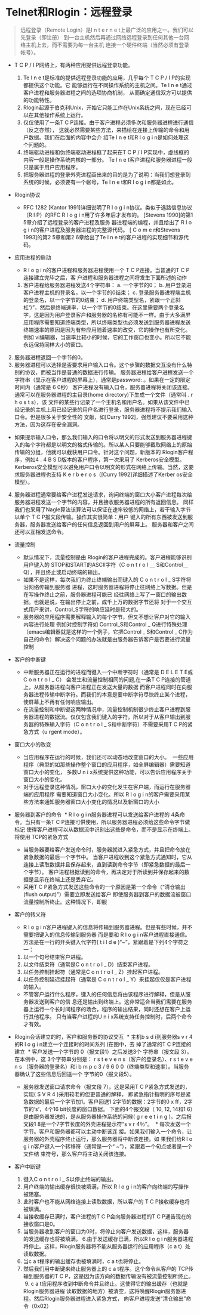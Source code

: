 # Telnet和Rlogin：远程登录
 > 远程登录（Remote Login）是I n t e r n e t上最广泛的应用之一。我们可以先登录（即注册）
到一台主机然后再通过网络远程登录到任何其他一台网络主机上去，而不需要为每一台主机
连接一个硬件终端（当然必须有登录帐号）。

* T C P / I P网络上，有两种应用提供远程登录功能。
  1. Te l n e t是标准的提供远程登录功能的应用，几乎每个 T C P / I P的实现都提供这个功能。它
能够运行在不同操作系统的主机之间。Te l n e t通过客户进程和服务器进程之间的选项协商机制，
从而确定通信双方可以提供的功能特性。
  2. Rlogin起源于伯克利Unix，开始它只能工作在Unix系统之间，现在已经可以在其他操作系统上运行。
  3. 仅仅使用了一条T C P连接。由于客户进程必须多次和服务器进程进行通信（反之亦然），
这就必然需要某些方法，来描绘在连接上传输的命令和用户数据。我们在后面的内容中会介
绍Te l n e t和R l o g i n是如何处理这个问题的。
  4. 终端驱动进程和伪终端驱动进程框了起来在T C P / I P实现中，虚线框的内容一般是操作系统内核的一部分。
Te l n e t客户进程和服务器进程一般只是属于用户应用程序。
  5. 把服务器进程的登录外壳进程画出来的目的是为了说明：当我们想登录到系统的时候，必须要有一个帐号，Te l n e t和R l o g i n都是如此。

* Rlogin协议
  * RFC 1282 [Kantor 1991]详细说明了R l o g i n协议。类似于选路信息协议（R I P）的RFC
 R l o g i n用了许多年后才发布的。 [Stevens 1990]的第1 5章介绍了远程登录的客户进程及服务
器进程端的编程，并且给出了 R l o g i n的客户进程及服务器进程的完整源代码。
[ C o m e r和Stevens 1993]的第2 5章和第2 6章给出了Te l n e t的客户进程的实现细节和源代码。

* 应用进程的启动
  * R l o g i n的客户进程和服务器进程使用一个 T C P连接。当普通的T C P连接建立完毕之后，客
户进程和服务器进程之间将发生下面所述的动作
  1. 客户进程给服务器进程发送4个字符串：
  a. 一个字节的0；
  b. 用户登录进客户进程主机的登录名，以一个字节的0结束；
  c. 登录服务器进程端主机的登录名，以一个字节的0结束；
  d. 用户终端类型名，紧跟一个正斜杠“/”，然后是终端速率，以一个字节的0结束。在这里需要两个登录名字，这是因为用户登录客户和服务器的名称有可能不一样。由于大多满屏应用程序需要知道终端类型，所以终端类型也必须发送到服务器进程发送终端速率的原因是因为有些应用随着速率的改变，它的操作也有所变化。例如 vi编辑器，当速率比较小的时候，它的工作窗口也变小。所以它不能永远保持同样大小的窗口。
 2. 服务器进程返回一个字节的0。
 3. 服务器进程可以选择是否要求用户输入口令。这个步骤的数据交互没有什么特别的协议，而被当作是普通的数据进行传输。
  服务器进程给客户进程发送一个字符串（显示在客户进程的屏幕上），通常是password: 。如果在一定的限定时间内（通常是 6 0秒）
客户进程没有输入口令，服务器进程将关闭该连接。通常可以在服务器进程的主目录(home directory)下生成一个文件（通常叫 . r h o s t s），该
文件的某些行记录了一个主机名和用户名。如果从该文件中已经记录的主机上用已经记录的用户名进行登录，服务器进程将不提示我们输入口令。但是很多关于安全性的
文献，如[Curry 1992]，强烈建议不要采用这种方法，因为这存在安全漏洞。
  * 如果提示输入口令，那么我们输入的口令将以明文的形式发送到服务器进程键入的每个字符都是以明文的格式传输的。所以某人只要能够截取网络上的原始传输的分组，他就可以截获用户口令。针对这个问题，新版本的 Rlogin客户程序，例如4 . 4 B S D版本的客户程序，第一次采用了 Kerberos安全模型。Kerberos安全模型可以避免用户口令以明文的形式在网络上传输。当然，这要求服务器进程也支持 K e r b e r o s（[Curry 1992]详细描述了Kerber os安全模型）。
  4. 服务器进程通常要给客户进程发送请求，询问终端的窗口大小客户进程每次给服务器进程发送一个字节的内容，并且接收服务器进程的所有返回信息。
同样我们也采用了Nagle算法该算法可以保证在速率较低的网络上，若干输入字节以单个 T C P报文段传输。操作其实很简单：用户
键入的所有东西被发送到服务器，服务器发送给客户的任何信息返回到用户的屏幕上。
服务器和客户之间还可以互相发送命令。
  
* 流量控制
  * 默认情况下，流量控制是由 Rlogin的客户进程完成的。客户进程能够识别用户键入的
STOP和START的ASCII字符（C o n t r o l ＿ S和Control＿ Q），并且终止或启动终端的输出。
  * 如果不是这样，每次我们为终止终端输出而键入的 C o n t r o l _ S字符将沿网络传输到服务器
进程，这时服务器进程将停止往网络上写数据。但是在写操作终止之前，服务器进程可能已
经往网络上写了一窗口的输出数据。也就是说，在输出停止之前，成千上万的数据字节还将
对于一个交互式用户来讲，Control_S字符的响应延时是较大的。
  * 服务器的应用程序需要解释输入的每个字节，但又不想让客户对它的输入内容进行处理
  例如对控制字符如 Control_S和Control _ Q进行特殊处理（emacs编辑器就是这样的一个例子，它把Control _ S和Control _ C作为自己的命令）解决这个问题的办法就是由服务器告诉客户是否要进行流量控制


* 客户的中断键
  * 中断服务器正在运行的进程而键入一个中断字符时（通常是 D E L E T E或C o n t r o l _ C）
  会发生和流量控制相同的问题,在一条T C P连接的管道上，从服务器进程向客户进程正在发送大量的数据
  而客户进程同时在向服务器进程传输中断字符。而我们的本意是要中断字符尽快终止某个进程，使屏幕上不再有任何响应输出。
  * 在流量控制和中断键这两种情况中，流量控制机制很少终止客户进程到服务器进程的数据流。仅仅包含我们键入的字符。所以对于从客户输出到服务器的特殊输入字符（C o n t r o l _ S和中断字符）不需要采用T C P的紧急方式（u rgent mode）。


* 窗口大小的改变
  * 当应用程序在运行的时候，我们还可以动态地改变窗口的大小。
  一些应用程序（典型的如那些操作整个窗口的应用程序，如全屏编辑器）需要知道窗口大小的变化，
  多数U n i x系统提供这种功能，可以告诉应用程序关于窗口大小的变化。
  * 对于远程登录这种情况，窗口大小的变化发生在客户端，而运行在服务器端的应用程序
  需要知道窗口大小变化。所以 R l o g i n的客户需要采用某些方法来通知服务器窗口大小变化的情况以及新窗口的大小

* 服务器到客户的命令
  * R l o g i n服务器进程可以发送给客户进程的 4条命令。当只有一条T C P连接可供使用，所以服务器进程必须给这些命令字节做标记
  使得客户进程可以从数据流中识别出这些是命令，而不是显示在终端上。将使用 TCP的紧急方式
  * 当服务器要给客户发送命令时，服务器就进入紧急方式，并且把命令放在紧急数据的最后一个字节中。
  当客户进程收到这个紧急方式通知时，它从连接上读取数据并且保存起来，直到读到命令字节（即紧急数据的最后一个字节）。
  客户进程根据读到的命令，再决定对于所读到并保存起来的数据是显示在终端上还是丢弃它。
  * 采用T C P紧急方式发送这些命令的一个原因是第一个命令（“清仓输出(flush output)”）需要立即发送给客户
  即使服务器到客户的数据流被窗口流量控制所终止。这种情况下，即服


* 客户的转义符
  * R l o g i n客户进程键入的信息将传输到服务器进程。但是有些时候，并不需要把键入的信息传输到服务器
  而是要和 R l o g i n客户进程直接通信。方法是在一行的开头键入代字符( t i l d e )“~”，紧跟着是下列4个字符之一：
  1. 以一个句号结束客户进程。
  2. 以文件结束符（通常是C o n t r o l _ D）结束客户进程。
  3. 以任务控制挂起符（通常是C o n t r o l _ Z）挂起客户进程。
  4. 以任务控制延迟挂起符（通常是 C o n t r o l _ Y）来挂起仅仅是客户进程的输入。
  * 不管客户运行什么程序，键入的任何信息将由该程序进行解释，但是从服务器发送到客户的信
息还是输出到终端上。这非常适合当我们需要在服务器上运行一个长时间程序的场合，程序的输出结果，同时还想在客户上运行其他程序。
只有当客户进程的U n i x系统支持任务控制时，后两个命令才有效。

* Rlogin会话建立的时，客户和服务器的协议交互
  * 主机b s d i到服务器s v r 4的R l o g i n建立一个连接时的时间系列 (在图中，去
掉了通常的T C P连接的建立
  * 客户发送一个字节的 0（报文段1）之后发送3个
字符串（报文段 3）。在本例中，这 3个字符串分别是： r s t e v e n s（客户的登录名）、r s t e v e n s
（服务器的登录名）和i b m p c 3 / 9 6 0 0（终端类型和速率）。当服务器确认了这些信息后回送一个
字节的0（报文段5）。
  * 服务器发送窗口请求命令（报文段 7）。这是采用T C P紧急方式发送的，实现( S V R 4 )采用较老的但更普通的解释，
  即紧急指针指明的序号是紧急数据的最后一个字节加1。客户回送1 2字节的数据：2字节的0 x ff，2字节的‘s’，4个16 bit长度的窗口数据。
下面的4个报文段（ 10, 12, 14和1 6）是由服务器发送的，是从服务器操作系统的问候( g r e e t i n g )。之后报文段1 8是一个7字节长度的外壳进程提示符“s v r 4％”。
  * 每次发送一个字节。客户和服务器都可以主动中断该连
接。如果我们输入一个命令，让服务器的外壳程序终止运行，那么服务器将中断该连接。如
果我们给R l o g i n客户键入一个转移符（通常是一个“ ~”），紧跟着一个句点或者是一个文件结
束符号，那么客户将主动关闭该连接。


* 客户中断键
  1. 键入C o n t r o l _ S以停止终端的输出。
  2. 用户终端的输出缓存很快被填满，所以 R l o g i n的客户向终端的写操作被阻塞。
  3. 此时客户也不能从网络连接上读取数据，所以客户的 T C P接收缓存也将被填满。
  4. 当接收缓存已满时，客户进程的T C P会向服务器进程的T C P通告现在的接收窗口是0。
  5. 当服务器收到客户的窗口为0时，将停止向客户发送数据，这样，服务器的发送缓存也将被填满。
  6.由于发送缓存已满，所以R l o g i n服务器进程将停止。这样，Rlogin服务器将不能从服务器运行的应用程序（c a t）处读取数据。
  7. 当c a t程序的输出缓存也被填满时，c a t也将停止。
  8. 然后我们用中断键来终止服务器上的 c a t程序。这个命令从客户的 TCP传输到服务器的T C P，这是因为该方向的数据传输没有被流量控制所终止。
  9. c a t应用程序收到中断命令并且终止。这使得它的输出缓存（也就是 Rlogin服务器进程
读取数据的地方）被清空，这将唤醒Rlogin服务器进程。然后Rlogin服务器进程进入紧急方式，
向客户进程发送“清仓输出”命令（0x02）

